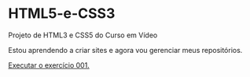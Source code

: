 # HTML5-e-CSS3
 Projeto de HTML3 e CSS5 do Curso em Vídeo

Estou aprendendo a criar sites e agora vou gerenciar meus repositórios.

<a href="https://olivfre.github.io/HTML5-e-CSS3/Exercicios/Ex001/index.html"> Executar o exercício 001.</a>